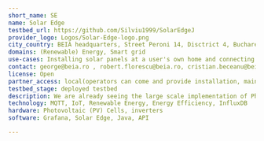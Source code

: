 ```yaml
---
short_name: SE
name: Solar Edge
testbed_url: https://github.com/Silviu1999/SolarEdgeJ
provider_logo: Logos/Solar-Edge-logo.png
city_country: BEIA headquarters, Street Peroni 14, Disctrict 4, Bucharest, Romania
domains: (Renewable) Energy, Smart grid
use-cases: Installing solar panels at a user's own home and connecting them to inverters with the purpose of becoming a prosumer, then being able to visualise in real time the power generation capabilities of each solar panel, so the user can determine their efficiency and ask for maintenance from the PV cell provider, in case of faulty functionality. Additionally, Solar Edge operators will have access to a dashboard of each user's PV cell "garden" and see their phyisical locations mapped geographically, along with their orientation and energy generation capabilities. Warnings and alerts can be generated by specifying certain parameters (the power generation falls under a certain threshold).
contact: george@beia.ro , robert.florescu@beia.ro, cristian.beceanu@beia.ro, robert.kecs@beia.ro 
license: Open
partner_access: local(operators can come and provide installation, maintenance) and remote (through the dashboard), based on agreement 
testbed_stage: deployed testbed
description: We are already seeing the large scale implementation of Photovoltaic cell implementation in suburban areas where single-family housing is the norm. A unified way of visualising the energy production in real time is an ideal step forward. The application can provide a histogram of energy generation, so the users can determine which PV cells are more efficient and what during which months there will be no need to draw energy from the electric grid
technology: MQTT, IoT, Renewable Energy, Energy Efficiency, InfluxDB
hardware: Photovoltaic (PV) Cells, inverters
software: Grafana, Solar Edge, Java, API

---
```

